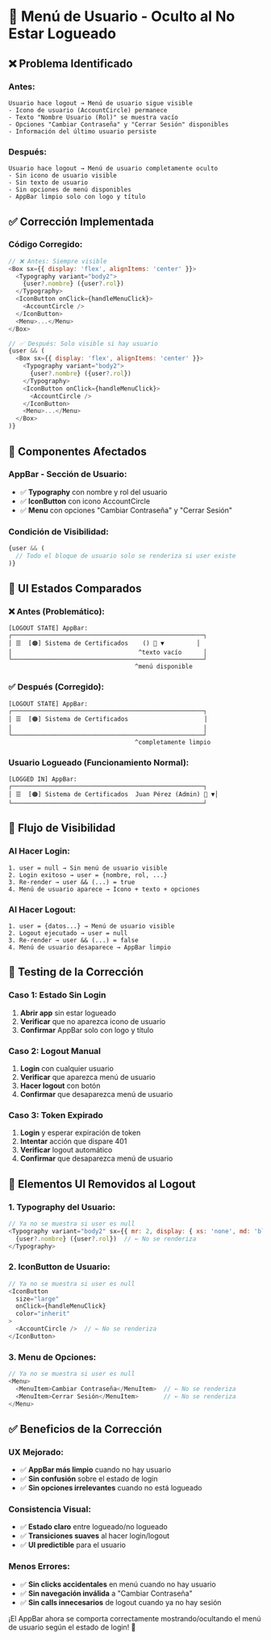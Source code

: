 # 👤 Menú de Usuario - Oculto al No Estar Logueado

## ❌ **Problema Identificado**

### **Antes:**
```
Usuario hace logout → Menú de usuario sigue visible
- Icono de usuario (AccountCircle) permanece
- Texto "Nombre Usuario (Rol)" se muestra vacío
- Opciones "Cambiar Contraseña" y "Cerrar Sesión" disponibles
- Información del último usuario persiste
```

### **Después:**
```
Usuario hace logout → Menú de usuario completamente oculto
- Sin icono de usuario visible
- Sin texto de usuario
- Sin opciones de menú disponibles
- AppBar limpio solo con logo y título
```

## ✅ **Corrección Implementada**

### **Código Corregido:**
```javascript
// ❌ Antes: Siempre visible
<Box sx={{ display: 'flex', alignItems: 'center' }}>
  <Typography variant="body2">
    {user?.nombre} ({user?.rol})
  </Typography>
  <IconButton onClick={handleMenuClick}>
    <AccountCircle />
  </IconButton>
  <Menu>...</Menu>
</Box>

// ✅ Después: Solo visible si hay usuario
{user && (
  <Box sx={{ display: 'flex', alignItems: 'center' }}>
    <Typography variant="body2">
      {user?.nombre} ({user?.rol})
    </Typography>
    <IconButton onClick={handleMenuClick}>
      <AccountCircle />
    </IconButton>
    <Menu>...</Menu>
  </Box>
)}
```

## 🎯 **Componentes Afectados**

### **AppBar - Sección de Usuario:**
- ✅ **Typography** con nombre y rol del usuario
- ✅ **IconButton** con icono AccountCircle
- ✅ **Menu** con opciones "Cambiar Contraseña" y "Cerrar Sesión"

### **Condición de Visibilidad:**
```javascript
{user && (
  // Todo el bloque de usuario solo se renderiza si user existe
)}
```

## 🎨 **UI Estados Comparados**

### **❌ Antes (Problemático):**
```
[LOGOUT STATE] AppBar:
┌─────────────────────────────────────────────────────┐
│ ☰  [🟠] Sistema de Certificados    () 👤 ▼         │
│                                   ^texto vacío      │
└─────────────────────────────────────────────────────┘
                                   ^menú disponible
```

### **✅ Después (Corregido):**
```
[LOGOUT STATE] AppBar:
┌─────────────────────────────────────────────────────┐
│ ☰  [🟠] Sistema de Certificados                     │
│                                                     │
└─────────────────────────────────────────────────────┘
                                   ^completamente limpio
```

### **Usuario Logueado (Funcionamiento Normal):**
```
[LOGGED IN] AppBar:
┌─────────────────────────────────────────────────────┐
│ ☰  [🟠] Sistema de Certificados  Juan Pérez (Admin) 👤 ▼│
└─────────────────────────────────────────────────────┘
```

## 🔄 **Flujo de Visibilidad**

### **Al Hacer Login:**
```
1. user = null → Sin menú de usuario visible
2. Login exitoso → user = {nombre, rol, ...}
3. Re-render → user && (...) = true
4. Menú de usuario aparece → Icono + texto + opciones
```

### **Al Hacer Logout:**
```
1. user = {datos...} → Menú de usuario visible
2. Logout ejecutado → user = null
3. Re-render → user && (...) = false
4. Menú de usuario desaparece → AppBar limpio
```

## 🧪 **Testing de la Corrección**

### **Caso 1: Estado Sin Login**
1. **Abrir app** sin estar logueado
2. **Verificar** que no aparezca icono de usuario
3. **Confirmar** AppBar solo con logo y título

### **Caso 2: Logout Manual**
1. **Login** con cualquier usuario
2. **Verificar** que aparezca menú de usuario
3. **Hacer logout** con botón
4. **Confirmar** que desaparezca menú de usuario

### **Caso 3: Token Expirado**
1. **Login** y esperar expiración de token
2. **Intentar** acción que dispare 401
3. **Verificar** logout automático
4. **Confirmar** que desaparezca menú de usuario

## 🎯 **Elementos UI Removidos al Logout**

### **1. Typography del Usuario:**
```javascript
// Ya no se muestra si user es null
<Typography variant="body2" sx={{ mr: 2, display: { xs: 'none', md: 'block' } }}>
  {user?.nombre} ({user?.rol})  // ← No se renderiza
</Typography>
```

### **2. IconButton de Usuario:**
```javascript
// Ya no se muestra si user es null
<IconButton
  size="large"
  onClick={handleMenuClick}
  color="inherit"
>
  <AccountCircle />  // ← No se renderiza
</IconButton>
```

### **3. Menu de Opciones:**
```javascript
// Ya no se muestra si user es null
<Menu>
  <MenuItem>Cambiar Contraseña</MenuItem>  // ← No se renderiza
  <MenuItem>Cerrar Sesión</MenuItem>       // ← No se renderiza
</Menu>
```

## ✅ **Beneficios de la Corrección**

### **UX Mejorado:**
- ✅ **AppBar más limpio** cuando no hay usuario
- ✅ **Sin confusión** sobre el estado de login
- ✅ **Sin opciones irrelevantes** cuando no está logueado

### **Consistencia Visual:**
- ✅ **Estado claro** entre logueado/no logueado
- ✅ **Transiciones suaves** al hacer login/logout
- ✅ **UI predictible** para el usuario

### **Menos Errores:**
- ✅ **Sin clicks accidentales** en menú cuando no hay usuario
- ✅ **Sin navegación inválida** a "Cambiar Contraseña"
- ✅ **Sin calls innecesarios** de logout cuando ya no hay sesión

¡El AppBar ahora se comporta correctamente mostrando/ocultando el menú de usuario según el estado de login! 👤